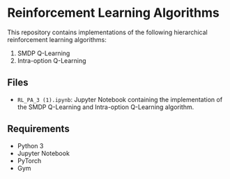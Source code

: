 # Reinforcement Learning Algorithms

This repository contains implementations of the following hierarchical reinforcement learning algorithms:

1. SMDP Q-Learning 
2. Intra-option Q-Learning

## Files

- `RL_PA_3 (1).ipynb`: Jupyter Notebook containing the implementation of the SMDP Q-Learning and Intra-option Q-Learning algorithm.
  
## Requirements

- Python 3
- Jupyter Notebook
- PyTorch
- Gym
